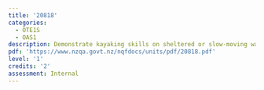 ```yaml
---
title: '20818'
categories:
  - OTE1S
  - OAS1
description: Demonstrate kayaking skills on sheltered or slow-moving water
pdf: 'https://www.nzqa.govt.nz/nqfdocs/units/pdf/20818.pdf'
level: '1'
credits: '2'
assessment: Internal
---
```


